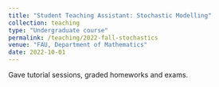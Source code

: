 ```yaml
---
title: "Student Teaching Assistant: Stochastic Modelling"
collection: teaching
type: "Undergraduate course"
permalink: /teaching/2022-fall-stochastics
venue: "FAU, Department of Mathematics"
date: 2022-10-01
---
```


Gave tutorial sessions, graded homeworks and exams.